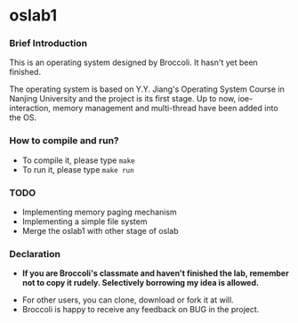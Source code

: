 # oslab1
<h3>Brief Introduction</h3>
<p>This is an operating system designed by Broccoli. It hasn't yet been finished.</p>
<p>The operating system is based on Y.Y. Jiang's Operating System Course in Nanjing University and the project is its first stage. Up to now, ioe-interaction, memory management and multi-thread have been added into the OS.</p>
<h3>How to compile and run?</h3>
<ul>
<li>To compile it, please type <code>make</code></li>
<li>To run it, please type <code>make run</code></li>
</ul>
<h3>TODO</h3>
<ul>
<li>Implementing memory paging mechanism</li>
<li>Implementing a simple file system</li>
<li>Merge the oslab1 with other stage of oslab</li>
</ul>
<h3>Declaration</h3>
<ul>
<li><p><b>If you are Broccoli's classmate and haven't finished the lab, remember not to copy it rudely. Selectively borrowing my idea is allowed.</b></p></li>
<li>For other users, you can clone, download or fork it at will.</li>
<li>Broccoli is happy to receive any feedback on BUG in the project.</li>
</ul>
